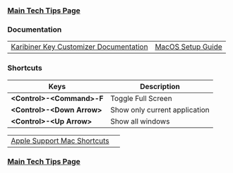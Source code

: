 ### [Main Tech Tips Page](https://github.com/sethfuller/tips/blob/main/tech_tips/README.md)

### Documentation

|                                                                                     |                                                         |
|-------------------------------------------------------------------------------------|---------------------------------------------------------|
| [Karibiner Key Customizer Documentation](https://karabiner-elements.pqrs.org/docs/) | [MacOS Setup Guide](https://sourabhbajaj.com/mac-setup) |


### Shortcuts

| Keys                         | Description                   |
|------------------------------|-------------------------------|
| **\<Control>-\<Command>-F**  | Toggle Full Screen            |
| **\<Control>-\<Down Arrow>** | Show only current application |
| **\<Control>-\<Up Arrow>**   | Show all windows              |


|                                                                         |   |
|-------------------------------------------------------------------------|---|
| [Apple Support Mac Shortcuts](https://support.apple.com/en-us/HT201236) |   |

### [Main Tech Tips Page](https://github.com/sethfuller/tips/blob/main/tech_tips/README.md)

